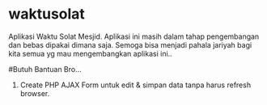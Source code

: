 # waktusolat
Aplikasi Waktu Solat Mesjid. Aplikasi ini masih dalam tahap pengembangan dan bebas dipakai dimana saja.
Semoga bisa menjadi pahala jariyah bagi kita semua yg mau mengembangkan aplikasi ini..


#Butuh Bantuan Bro...
1. Create PHP AJAX Form untuk edit & simpan data tanpa harus refresh browser.
